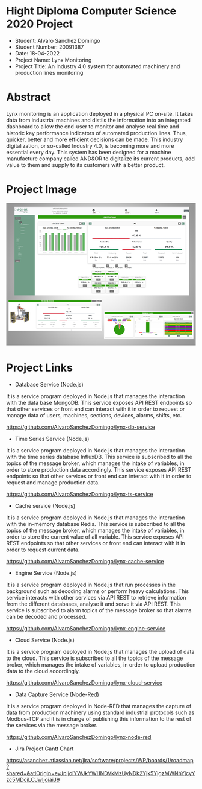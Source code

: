 # Hight Diploma Computer Science 2020 Project

- Student: Alvaro Sanchez Domingo
- Student Number: 20091387
- Date: 18-04-2022
- Project Name: Lynx Monitoring
- Project Title: An Industry 4.0 system for automated machinery and production lines monitoring

# Abstract
Lynx monitoring is an application deployed in a physical PC on-site. It takes data from industrial machines and distils the information into an integrated dashboard to allow the end-user to monitor and analyse real time and historic key performance indicators of automated production lines. Thus, quicker, better and more efficient decisions can be made. This industry digitalization, or so-called Industry 4.0, is becoming more and more essential every day. This system has been designed for a machine manufacture company called AND&OR to digitalize its current products, add value to them and supply to its customers with a better product.

# Project Image

<img src="https://github.com/AlvaroSanchezDomingo/hdip_computer_science_project/blob/master/images/project_image.png">

# Project Links

- Database Service (Node.js)

It is a service program deployed in Node.js that manages the interaction with the data base MongoDB. This service exposes API REST endpoints so that other services or front end can interact with it in order to request or manage data of users, machines, sections, devices, alarms, shifts, etc.

https://github.com/AlvaroSanchezDomingo/lynx-db-service


- Time Series Service (Node.js)

It is a service program deployed in Node.js that manages the interaction with the time series database InfluxDB. This service is subscribed to all the topics of the message broker, which manages the intake of variables, in order to store production data accordingly. This service exposes API REST endpoints so that other services or front end can interact with it in order to request and manage production data.

https://github.com/AlvaroSanchezDomingo/lynx-ts-service

- Cache service (Node.js)

It is a service program deployed in Node.js that manages the interaction with the in-memory database Redis. This service is subscribed to all the topics of the message broker, which manages the intake of variables, in order to store the current value of all variable. This service exposes API REST endpoints so that other services or front end can interact with it in order to request current data.

https://github.com/AlvaroSanchezDomingo/lynx-cache-service

- Engine Service (Node.js)

It is a service program deployed in Node.js that run processes in the background such as decoding alarms or perform heavy calculations. This service interacts with other services via API REST to retrieve information from the different databases, analyse it and serve it via API REST. This service is subscribed to alarm topics of the message broker so that alarms can be decoded and processed.

https://github.com/AlvaroSanchezDomingo/lynx-engine-service

- Cloud Service (Node.js)

It is a service program deployed in Node.js that manages the upload of data to the cloud. This service is subscribed to all the topics of the message broker, which manages the intake of variables, in order to upload production data to the cloud accordingly.

https://github.com/AlvaroSanchezDomingo/lynx-cloud-service

- Data Capture Service (Node-Red)

It is a service program deployed in Node-RED that manages the capture of data from production machinery using standard industrial protocols such as Modbus-TCP and it is in charge of publishing this information to the rest of the services via the message broker.

https://github.com/AlvaroSanchezDomingo/lynx-node-red


- Jira Project Gantt Chart

https://asanchez.atlassian.net/jira/software/projects/WP/boards/1/roadmap?shared=&atlOrigin=eyJpIjoiYWJkYWI1NDVkMzUyNDk2Yjk5YjgzMWNhYjcyYzc5MDciLCJwIjoiaiJ9
